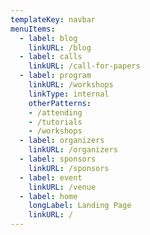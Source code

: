 ```yaml
---
templateKey: navbar
menuItems:
  - label: blog
    linkURL: /blog
  - label: calls
    linkURL: /call-for-papers
  - label: program
    linkURL: /workshops
    linkType: internal
    otherPatterns:
    - /attending
    - /tutorials
    - /workshops
  - label: organizers
    linkURL: /organizers
  - label: sponsors
    linkURL: /sponsors
  - label: event
    linkURL: /venue
  - label: home
    longLabel: Landing Page
    linkURL: /
---
```


